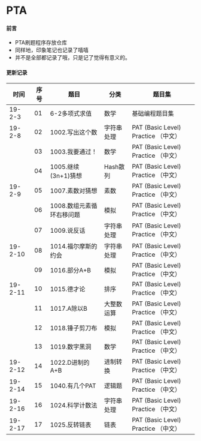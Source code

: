 # PTA

#### 前言
- PTA刷题程序存放仓库
- 同样地，印象笔记也记录了嘻嘻
- 并不是全部都记录了哦，只是记了觉得有意义的。

#### 更新记录

|时间|序号|题目|分类|题目集|
|------|------|------|------|------|
|19-2-3|01|6-2多项式求值|数学|基础编程题目集|
|19-2-8|02|1002.写出这个数|字符串处理|PAT (Basic Level) Practice （中文）|
||03|1003.我要通过！|数学|PAT (Basic Level) Practice （中文）|
||04|1005.继续(3n+1)猜想|Hash散列|PAT (Basic Level) Practice （中文）|
|19-2-9|05|1007.素数对猜想|素数|PAT (Basic Level) Practice （中文）|
||06|1008.数组元素循环右移问题|模拟|PAT (Basic Level) Practice （中文）|
||07|1009.说反话|字符串处理|PAT (Basic Level) Practice （中文）|
|19-2-10|08|1014.福尔摩斯的约会|字符串处理|PAT (Basic Level) Practice （中文）|
||09|1016.部分A+B|模拟|PAT (Basic Level) Practice （中文）|
|19-2-11|10|1015.德才论|排序|PAT (Basic Level) Practice （中文）|
||11|1017.A除以B|大整数运算|PAT (Basic Level) Practice （中文）|
||12|1018.锤子剪刀布|模拟|PAT (Basic Level) Practice （中文）|
||13|1019.数字黑洞|数学|PAT (Basic Level) Practice （中文）|
|19-2-12|14|1022.D进制的A+B|进制转换|PAT (Basic Level) Practice （中文）|
|19-2-14|15|1040.有几个PAT|逻辑题|PAT (Basic Level) Practice （中文）|
|19-2-16|16|1024.科学计数法|字符串处理|PAT (Basic Level) Practice （中文）|
|19-2-17|17|1025.反转链表|链表|PAT (Basic Level) Practice （中文）|